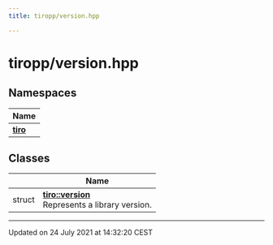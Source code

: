 ```yaml
---
title: tiropp/version.hpp

---
```


# tiropp/version.hpp



## Namespaces

| Name           |
| -------------- |
| **[tiro](/docs/api/namespaces/namespacetiro)**  |

## Classes

|                | Name           |
| -------------- | -------------- |
| struct | **[tiro::version](/docs/api/classes/structtiro_1_1version)** <br>Represents a library version.  |






-------------------------------

Updated on 24 July 2021 at 14:32:20 CEST
